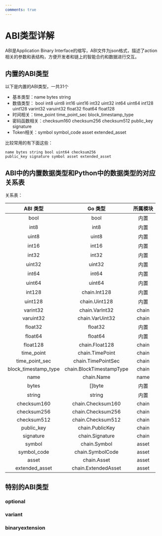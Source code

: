 ```yaml
---
comments: true
---
```


# ABI类型详解

ABI是Application Binary Interface的缩写，ABI文件为json格式，描述了action相关的参数和表结构，方便开发者和链上的智能合约和数据进行交互。

## 内置的ABI类型

以下是内置的ABI类型，一共31个

- 基本类型：name bytes string
- 数值类型： bool int8 uint8 int16 uint16 int32 uint32 int64 uint64 int128 uint128 varint32 varuint32 float32 float64 float128
- 时间相关：time_point time_point_sec block_timestamp_type
- 密码函数相关：checksum160 checksum256 checksum512 public_key signature
- Token相关：symbol symbol_code asset extended_asset

比较常用的有下面这些：

```
name bytes string bool uint64 checksum256
public_key signature symbol asset extended_asset
```
                                                                                                    
## ABI中的内置数据类型和Python中的数据类型的对应关系表

关系表：

|         ABI 类型     |   Go 类型       |      所属模块    |
|:--------------------:|:------------------:|:------------------:|
|         bool         |        bool        |   内置    |
|         int8         |         int8         |   内置    |
|         uint8        |         uint8         |   内置    |
|         int16        |         int16        |   内置    |
|         int32        |         int32        |   内置    |
|        uint32        |         uint32        |   内置    |
|         int64        |         int64        |   内置    |
|        uint64        |         uint64        |   内置    |
|        int128        |        chain.Int128        |   内置    |
|        uint128       |        chain.Uint128        |   内置    |
|       varint32       |      chain.VarInt32      |   chain |
|       varuint32      |      chain.VarUint32     |   chain |
|        float32       |     float32        |  内置     |
|        float64       |       float64        |  内置     |
|       float128       |      chain.Float128      |  chain  |
|      time_point      |      chain.TimePoint     |  chain  |
|    time_point_sec    |    chain.TimePointSec    |  chain  |
| block_timestamp_type | chain.BlockTimestampType |  chain  |
|         name         |        chain.Name        |  name  |
|         bytes        |        []byte       |  内置  |
|        string        |        string         |  内置  |
|      checksum160     |     chain.Checksum160    |  chain  |
|      checksum256     |   chain.Checksum256 |  chain  |
|      checksum512     |     chain.Checksum512    |  chain  |
|      public_key      |      chain.PublicKey     |  chain  |
|       signature      |      chain.Signature     |  chain  |
|        symbol        |       chain.Symbol       | asset   |
|      symbol_code     |     chain.SymbolCode     | asset   |
|         asset        |        chain.Asset       | asset   |
|    extended_asset    |    chain.ExtendedAsset   | asset   |
                                                                                                    
## 特别的ABI类型

### optional

### variant

### binaryextension
